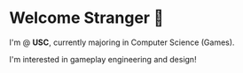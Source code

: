 # Welcome Stranger 🎈

I'm @ **USC**, currently majoring in Computer Science (Games). 

I'm interested in gameplay engineering and design! 
